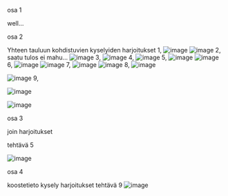 osa 1

well... 

osa 2 

Yhteen tauluun kohdistuvien kyselyiden harjoitukset
1, 
![image](https://github.com/user-attachments/assets/a69a618b-069a-4e3e-aadb-ac1275cf199a)
![image](https://github.com/user-attachments/assets/1797af8e-cbaf-4006-8d3d-9dfde0ecdf2d)
2, saatu tulos ei mahu...
![image](https://github.com/user-attachments/assets/fe9ca5d8-9ae0-4ead-8ed9-4e2039c47ca9)
3, 
![image](https://github.com/user-attachments/assets/69de598d-ab92-40bc-bb74-038b37b7d38c)
4, 
![image](https://github.com/user-attachments/assets/907211ab-e102-4928-bcc7-a221d69b644b)
5, 
![image](https://github.com/user-attachments/assets/9d873d26-ffc8-42c7-85a4-0c789f11e379)
![image](https://github.com/user-attachments/assets/50905546-fcd7-4ffc-adb0-120933bc52a3)
6, 
![image](https://github.com/user-attachments/assets/2ef6babd-a2db-4a01-b508-d282fe1f95ff)
![image](https://github.com/user-attachments/assets/b1b68eb2-5928-46f1-bd96-cebb8adf05d7)
7, 
![image](https://github.com/user-attachments/assets/c2cc45d8-c6d6-47e7-aac5-18f7ab843103)
![image](https://github.com/user-attachments/assets/66b79e1a-bd85-4e2e-8f71-56314d64f69d)
8, 
![image](https://github.com/user-attachments/assets/c4294db4-bf1e-4603-b7b3-f99c41f05b44)

![image](https://github.com/user-attachments/assets/e8197ef6-b4d6-4ec9-9101-244926e3c7b6)
9, 

![image](https://github.com/user-attachments/assets/f1257ad4-4c7c-4f90-b51e-e958a93b3eb5)

![image](https://github.com/user-attachments/assets/babdc56d-53f3-43bc-b9c4-e738ff3783f6)

osa 3

join harjoitukset

tehtävä 5

![image](https://github.com/user-attachments/assets/046aa0d4-b3ba-46b6-95e1-c0f4aa47330d)


osa 4

koostetieto kysely harjoitukset
tehtävä 9
![image](https://github.com/user-attachments/assets/276902bc-30e0-4591-8eae-38d7f830a838)
